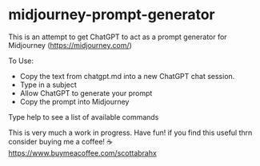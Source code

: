 # midjourney-prompt-generator

This is an attempt to get ChatGPT to act as a prompt generator for Midjourney (https://midjourney.com/)

To Use:
* Copy the text from chatgpt.md into a new ChatGPT chat session. 
* Type in a subject
* Allow ChatGPT to generate your prompt
* Copy the prompt into Midjourney

Type help to see a list of available commands

This is very much a work in progress. Have fun!
if you find this useful thrn consider buying me a coffee! ☕️ https://www.buymeacoffee.com/scottabrahx
